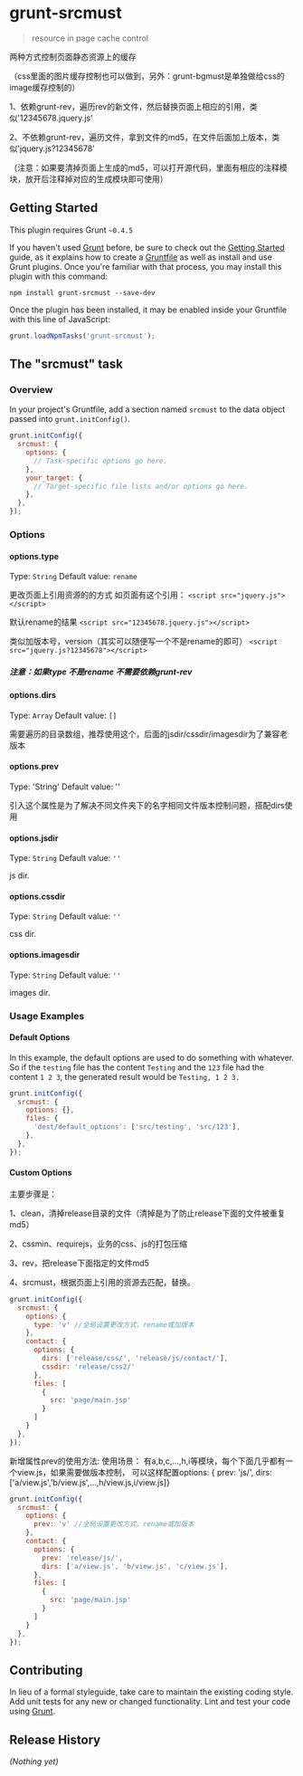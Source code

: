 # grunt-srcmust

> resource in page cache control

两种方式控制页面静态资源上的缓存

（css里面的图片缓存控制也可以做到，另外：grunt-bgmust是单独做给css的image缓存控制的）

1、依赖grunt-rev，遍历rev的新文件，然后替换页面上相应的引用，类似'12345678.jquery.js'

2、不依赖grunt-rev，遍历文件，拿到文件的md5，在文件后面加上版本，类似'jquery.js?12345678'

（注意：如果要清掉页面上生成的md5，可以打开源代码，里面有相应的注释模块，放开后注释掉对应的生成模块即可使用）

## Getting Started
This plugin requires Grunt `~0.4.5`

If you haven't used [Grunt](http://gruntjs.com/) before, be sure to check out the [Getting Started](http://gruntjs.com/getting-started) guide, as it explains how to create a [Gruntfile](http://gruntjs.com/sample-gruntfile) as well as install and use Grunt plugins. Once you're familiar with that process, you may install this plugin with this command:

```shell
npm install grunt-srcmust --save-dev
```

Once the plugin has been installed, it may be enabled inside your Gruntfile with this line of JavaScript:

```js
grunt.loadNpmTasks('grunt-srcmust');
```

## The "srcmust" task

### Overview
In your project's Gruntfile, add a section named `srcmust` to the data object passed into `grunt.initConfig()`.

```js
grunt.initConfig({
  srcmust: {
    options: {
      // Task-specific options go here.
    },
    your_target: {
      // Target-specific file lists and/or options go here.
    },
  },
});
```

### Options

#### options.type
Type: `String`
Default value: `rename`

更改页面上引用资源的的方式
如页面有这个引用：
`<script src="jquery.js"></script>`

默认rename的结果
`<script src="12345678.jquery.js"></script>`

类似加版本号，version（其实可以随便写一个不是rename的即可）
`<script src="jquery.js?12345678"></script>`

##### 注意：如果type 不是rename 不需要依赖grunt-rev

#### options.dirs
Type: `Array`
Default value: `[]`

需要遍历的目录数组，推荐使用这个，后面的jsdir/cssdir/imagesdir为了兼容老版本

#### options.prev
Type: 'String'
Default value: ''

引入这个属性是为了解决不同文件夹下的名字相同文件版本控制问题，搭配dirs使用

#### options.jsdir
Type: `String`
Default value: `''`

js dir.

#### options.cssdir
Type: `String`
Default value: `''`

css dir.

#### options.imagesdir
Type: `String`
Default value: `''`

images dir.

### Usage Examples

#### Default Options
In this example, the default options are used to do something with whatever. So if the `testing` file has the content `Testing` and the `123` file had the content `1 2 3`, the generated result would be `Testing, 1 2 3.`

```js
grunt.initConfig({
  srcmust: {
    options: {},
    files: {
      'dest/default_options': ['src/testing', 'src/123'],
    },
  },
});
```

#### Custom Options
主要步骤是：

1、clean，清掉release目录的文件（清掉是为了防止release下面的文件被重复md5）

2、cssmin、requirejs，业务的css、js的打包压缩

3、rev，把release下面指定的文件md5

4、srcmust，根据页面上引用的资源去匹配，替换。

```js
grunt.initConfig({
  srcmust: {
    options: {
      type: 'v' //全局设置更改方式，rename或加版本
    },
    contact: {
      options: {
        dirs: ['release/css/', 'release/js/contact/'],
        cssdir: 'release/css2/'
      },
      files: [
        {
          src: 'page/main.jsp'
        }
      ]
    }
  },
});
```

新增属性prev的使用方法:
使用场景：
有a,b,c,...,h,i等模块，每个下面几乎都有一个view.js，如果需要做版本控制，
可以这样配置options: { prev: 'js/', dirs: ['a/view.js','b/view.js',...,h/view.js,i/view.js]}
```js
grunt.initConfig({
  srcmust: {
    options: {
      prev: 'v' //全局设置更改方式，rename或加版本
    },
    contact: {
      options: {
        prev: 'release/js/',
        dirs: ['a/view.js', 'b/view.js', 'c/view.js'],
      },
      files: [
        {
          src: 'page/main.jsp'
        }
      ]
    }
  },
});
```

## Contributing
In lieu of a formal styleguide, take care to maintain the existing coding style. Add unit tests for any new or changed functionality. Lint and test your code using [Grunt](http://gruntjs.com/).

## Release History
_(Nothing yet)_
